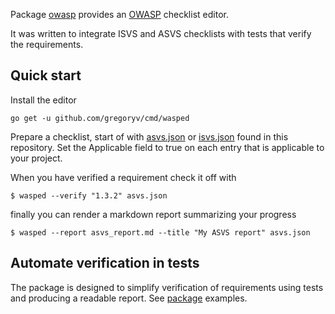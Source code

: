 Package [owasp](https://pkg.go.dev/github.com/gregoryv/owasp) provides
an [OWASP](https://github.com/OWASP) checklist editor.

It was written to integrate ISVS and ASVS checklists with tests that
verify the requirements.

## Quick start

Install the editor

    go get -u github.com/gregoryv/cmd/wasped

Prepare a checklist, start of with [asvs.json](checklist/asvs.json)
or [isvs.json](checklist/isvs.json) found in this repository. Set the
Applicable field to true on each entry that is applicable to your
project.

When you have verified a requirement check it off with 

    $ wasped --verify "1.3.2" asvs.json

finally you can render a markdown report summarizing your progress

    $ wasped --report asvs_report.md --title "My ASVS report" asvs.json

## Automate verification in tests

The package is designed to simplify verification of requirements using
tests and producing a readable report. See [package](https://pkg.go.dev/github.com/gregoryv/owasp) examples.

